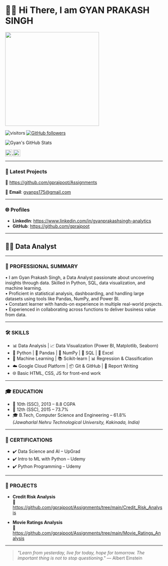 # 👋👋 Hi There, I am GYAN PRAKASH SINGH

<a>
<img src="[gyan_profile.jpg](https://github.com/gprajpoot/About-Me/blob/main/gyan_profile.jpeg)" class="inline" style="width: 300px; height: 300px;">

![visitors](https://visitor-badge.laobi.icu/badge?page_id=gprajpoot.visitor-badge)
[![GitHub followers](https://img.shields.io/github/followers/gprajpoot.svg?style=social&label=Follow)](https://github.com/gprajpoot?tab=followers)

![Gyan's GitHub Stats](https://github-readme-stats.vercel.app/api?username=gprajpoot&count_private=true&show_icons=true&theme=algolia)

<a href="https://www.linkedin.com/in/gyanprakashsingh-analytics/">
  <img align="center" alt="Gyan's LinkedIn" width="22px" src="https://cdn.jsdelivr.net/npm/simple-icons@v3/icons/linkedin.svg" />
</a>
<a href="mailto:gyanps175@gmail.com">
  <img align="center" alt="Gyan's Email" width="22px" src="https://cdn.jsdelivr.net/npm/simple-icons@v3/icons/gmail.svg" />
</a>

---

### 📂 Latest Projects

🔗 https://github.com/gprajpoot/Assignments  

📧 **Email**: gyanps175@gmail.com

---

### 🌐 Profiles

- **LinkedIn**: https://www.linkedin.com/in/gyanprakashsingh-analytics  
- **GitHub**: https://github.com/gprajpoot  

---

## 🧑‍💼 Data Analyst  

---

### 💼 PROFESSIONAL SUMMARY

• I am Gyan Prakash Singh, a Data Analyst passionate about uncovering insights through data. Skilled in Python, SQL, data visualization, and machine learning.  
• Proficient in statistical analysis, dashboarding, and handling large datasets using tools like Pandas, NumPy, and Power BI.  
• Constant learner with hands-on experience in multiple real-world projects.  
• Experienced in collaborating across functions to deliver business value from data.  

---

### 🛠️ SKILLS

- 📊 Data Analysis | 📈 Data Visualization (Power BI, Matplotlib, Seaborn)  
- 🐍 Python | 🧮 Pandas | 🔄 NumPy | 🔎 SQL | 📁 Excel  
- 🤖 Machine Learning | 📚 Scikit-learn | 📊 Regression & Classification  
- ☁️ Google Cloud Platform | 📦 Git & GitHub | 📃 Report Writing  
- 🌐 Basic HTML, CSS, JS for front-end work

---

### 🎓 EDUCATION

- 🏫 10th (SSC), 2013 – 8.8 CGPA  
- 🏫 12th (SSC), 2015 – 73.7%  
- 🎓 B.Tech, Computer Science and Engineering – 61.8%  
  *(Jawaharlal Nehru Technological University, Kakinada, India)*

---

### 📜 CERTIFICATIONS

- ✔️ Data Science and AI – UpGrad  
- ✔️ Intro to ML with Python – Udemy  
- ✔️ Python Programming – Udemy  

---

### 📁 PROJECTS

- **Credit Risk Analysis**  
  🔗 https://github.com/gprajpoot/Assignments/tree/main/Credit_Risk_Analysis  

- **Movie Ratings Analysis**  
  🔗 https://github.com/gprajpoot/Assignments/tree/main/Movie_Ratings_Analysis  

---

> *"Learn from yesterday, live for today, hope for tomorrow. The important thing is not to stop questioning."* — Albert Einstein
